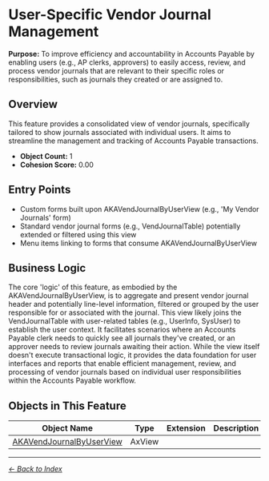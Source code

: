 # User-Specific Vendor Journal Management

**Purpose:** To improve efficiency and accountability in Accounts Payable by enabling users (e.g., AP clerks, approvers) to easily access, review, and process vendor journals that are relevant to their specific roles or responsibilities, such as journals they created or are assigned to.

## Overview

This feature provides a consolidated view of vendor journals, specifically tailored to show journals associated with individual users. It aims to streamline the management and tracking of Accounts Payable transactions.

- **Object Count:** 1
- **Cohesion Score:** 0.00

## Entry Points

- Custom forms built upon AKAVendJournalByUserView (e.g., 'My Vendor Journals' form)
- Standard vendor journal forms (e.g., VendJournalTable) potentially extended or filtered using this view
- Menu items linking to forms that consume AKAVendJournalByUserView

## Business Logic

The core 'logic' of this feature, as embodied by the AKAVendJournalByUserView, is to aggregate and present vendor journal header and potentially line-level information, filtered or grouped by the user responsible for or associated with the journal. This view likely joins the VendJournalTable with user-related tables (e.g., UserInfo, SysUser) to establish the user context. It facilitates scenarios where an Accounts Payable clerk needs to quickly see all journals they've created, or an approver needs to review journals awaiting their action. While the view itself doesn't execute transactional logic, it provides the data foundation for user interfaces and reports that enable efficient management, review, and processing of vendor journals based on individual user responsibilities within the Accounts Payable workflow.

## Objects in This Feature

| Object Name | Type | Extension | Description |
|-------------|------|-----------|-------------|
| [AKAVendJournalByUserView](Objects/AKAVendJournalByUserView.md) | AxView |  |  |

---

*[← Back to Index](../../index.md)*

